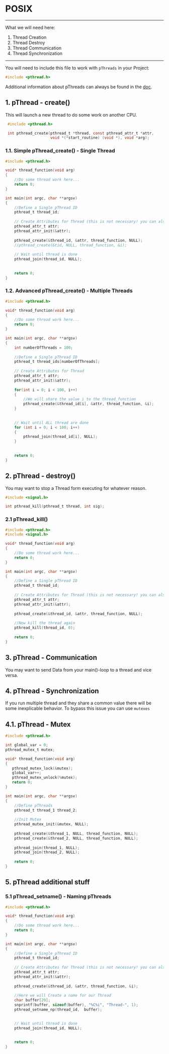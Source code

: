 # POSIX

---

What we will need here:

1. Thread Creation
2. Thread Destroy
3. Thread Communication
4. Thread Synchronization

---

You will need to include this file to work with `pThreads` in your Project: 

```c
#include <pthread.h>
```

Additional information  about pThreads can always be found in the [doc](https://pubs.opengroup.org/onlinepubs/9699919799.2018edition/).

## 1. pThread - create()

This will launch a new thread to do some work on another CPU.

```c
 #include <pthread.h>

 int pthread_create(pthread_t *thread, const pthread_attr_t *attr,
                    void *(*start_routine) (void *), void *arg);
```



### 1.1. Simple pThread_create() - Single Thread

```c
#include <pthread.h>

void* thread_function(void arg)
{
    //Do some thread work here...
    return 0;
}

int main(int argc, char **argsv)
{
    //Define a Single pThread ID
    pthread_t thread_id;
    
    // Create Attributes for Thread (this is not necessary! you can also use NULL)
    pthread_attr_t attr;
    pthread_attr_init(&attr);
    
    pthread_create(&thread_id, &attr, thread_function, NULL);
    //pthread_create(&tid, NULL, thread_function, &i);
    
    // Wait until thread is done
    pthread_join(thread_id, NULL);
    
    
    return 0;   
}
```



### 1.2. Advanced pThread_create() - Multiple Threads

```c
#include <pthread.h>

void* thread_function(void arg)
{
    //Do some thread work here...
    return 0;
}

int main(int argc, char **argsv)
{
    int numberOfThreads = 100;
    
    //Define a Single pThread ID
    pthread_t thread_ids[numberOfThreads];
    
    // Create Attributes for Thread
    pthread_attr_t attr;
    pthread_attr_init(&attr);
    
    for(int i = 0; i < 100, i++)
    {
        //We will share the value i to the thread_function
        pthread_create(&thread_id[i], &attr, thread_function, &i);
    }
    
	
    // Wait until ALL thread are done
    for (int i = 0; i < 100; i++)
    {
    	pthread_join(thread_id[i], NULL);    
    }
    
    
    return 0;   
}
```

## 2. pThread - destroy()

You may want to stop a Thread form executing for whatever reason.

```c
#include <signal.h>

int pthread_kill(pthread_t thread, int sig);
```

### 2.1 pThread_kill()

```c
#include <pthread.h>
#include <signal.h>

void* thread_function(void arg)
{
    //Do some thread work here...
    return 0;
}

int main(int argc, char **argsv)
{
    //Define a Single pThread ID
    pthread_t thread_id;
    
    // Create Attributes for Thread (this is not necessary! you can also use NULL)
    pthread_attr_t attr;
    pthread_attr_init(&attr);
    
	pthread_create(&thread_id, &attr, thread_function, NULL);
	
    //Now kill the thread again
    pthread_kill(thread_id, 0);
    
    return 0;   
}
```



## 3. pThread - Communication

You may want to send Data from your main()-loop to a thread and vice versa.







## 4. pThread -  Synchronization

If you run multiple thread and they share a common value there will be some inexplicable behavior.
To bypass this issue you can use `mutexes`

## 4.1. pThread - Mutex

```c
#include <pthread.h>

int global_var = 0;
pthread_mutex_t mutex;

void* thread_function(void arg)
{
   pthread_mutex_lock(&mutex);
   global_var++;
   pthread_mutex_unlock(%mutex);
   return 0;
}

int main(int argc, char **argsv)
{
    //Define pThreads 
    pthread_t thread_1 thread_2;
    
    //Init Mutex
    pthread_mutex_init(&mutex, NULL);
    
	pthread_create(&thread_1, NULL, thread_function, NULL);
    pthread_create(&thread_2, NULL, thread_function, NULL);
	
    pthread_join(thread_1, NULL);
    pthread_join(thread_2, NULL);
    
    return 0;   
}
```





## 5. pThread additional stuff

### 5.1 pThread_setname() - Naming pThreads

```c
#include <pthread.h>

void* thread_function(void arg)
{
    //Do some thread work here...
    return 0;
}

int main(int argc, char **argsv)
{
    //Define a Single pThread ID
    pthread_t thread_id;
    
    // Create Attributes for Thread (this is not necessary! you can also use NULL)
    pthread_attr_t attr;
    pthread_attr_init(&attr);
    
	pthread_create(&thread_id, &attr, thread_function, &i);
    
    //Here we will Create a name for our Thread
    char buffer[20];
    snprintf(buffer, sizeof(buffer), "%C%i", "Thread-", 1);
    pthread_setname_np(thread_id,  buffer);

    
    // Wait until thread is done
    pthread_join(thread_id, NULL);
    
    
    return 0;   
}
```

